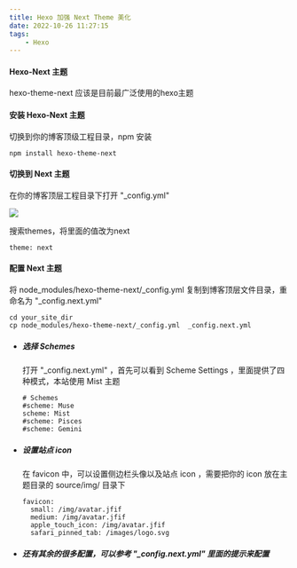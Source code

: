 ```yaml
---
title: Hexo 加强 Next Theme 美化
date: 2022-10-26 11:27:15
tags:
	- Hexo
---
```

#### Hexo-Next 主题
hexo-theme-next 应该是目前最广泛使用的hexo主题

#### 安装 Hexo-Next 主题
切换到你的博客顶级工程目录，npm 安装

```
npm install hexo-theme-next
```

#### 切换到 Next 主题
在你的博客顶层工程目录下打开 "_config.yml"

<img src="/pictures/hexo-next-theme 美化/2022.10.26.13.24.11.png"/>

搜索themes，将里面的值改为next

```
theme: next
```
#### 配置 Next 主题
将 node_modules/hexo-theme-next/_config.yml 复制到博客顶层文件目录，重命名为 "_config.next.yml"

```
cd your_site_dir
cp node_modules/hexo-theme-next/_config.yml  _config.next.yml
```
- ##### 选择 Schemes
	打开 "_config.next.yml" ，首先可以看到 Scheme Settings ，里面提供了四种模式，本站使用 Mist 主题

	```
	# Schemes
	#scheme: Muse
	scheme: Mist
	#scheme: Pisces
	#scheme: Gemini
	```
- ##### 设置站点 icon
	在 favicon 中，可以设置侧边栏头像以及站点 icon ，需要把你的 icon 放在主题目录的 source/img/ 目录下
	```
	favicon:
      small: /img/avatar.jfif
      medium: /img/avatar.jfif
      apple_touch_icon: /img/avatar.jfif
      safari_pinned_tab: /images/logo.svg
	```
- ##### 还有其余的很多配置，可以参考 "_config.next.yml" 里面的提示来配置



